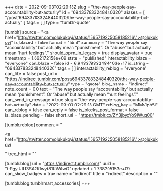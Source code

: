 +++
date = 2022-09-03T02:29:18Z
slug = "the-way-people-say-accountability-but-actually"
id = "694337833248440320"
aliases = [ "/post/694337833248440320/the-way-people-say-accountability-but-actually" ]
tags = [ ]
type = "tumblr-quote"

[tumblr]
source = "<a href=\"http://twitter.com/olukukoyi/status/1565719225058185216\">@olukukoyi</a>"
is_blazed = false
format = "html"
summary = "The way people say “accountability” but actually mean “punishment”. Or “abuse” but actually mean “hurt feelings”."
should_open_in_legacy = true
display_avatar = true
timestamp = 1.662172158e+09
state = "published"
interactability_blaze = "everyone"
can_blaze = false
id = 6.943378332484403e+17
id_string = "694337833248440320"
tags = [ ]
interactability_reblog = "everyone"
can_like = false
post_url = "https://indirect.tumblr.com/post/694337833248440320/the-way-people-say-accountability-but-actually"
type = "quote"
blog_name = "indirect"
note_count = 0.0
text = "The way people say “accountability” but actually mean “punishment”. Or “abuse” but actually mean “hurt feelings”."
can_send_in_message = true
slug = "the-way-people-say-accountability-but-actually"
date = "2022-09-03 02:29:18 GMT"
reblog_key = "MMv1ph5i"
can_reblog = false
can_reply = false
is_blocks_post_format = false
is_blaze_pending = false
short_url = "https://tmblr.co/ZY3jbycYo9IWuq00"

[tumblr.reblog]
comment = "<p><a href=\"http://twitter.com/olukukoyi/status/1565719225058185216\">@olukukoyi</a></p>"
tree_html = ""

[tumblr.blog]
url = "https://indirect.tumblr.com/"
uuid = "t:PgyUJU3SA2Klwyt81UWAwQ"
updated = 1.738205153e+09
can_show_badges = true
name = "indirect"
title = "indirect"
description = ""

[tumblr.blog.tumblrmart_accessories]
+++
